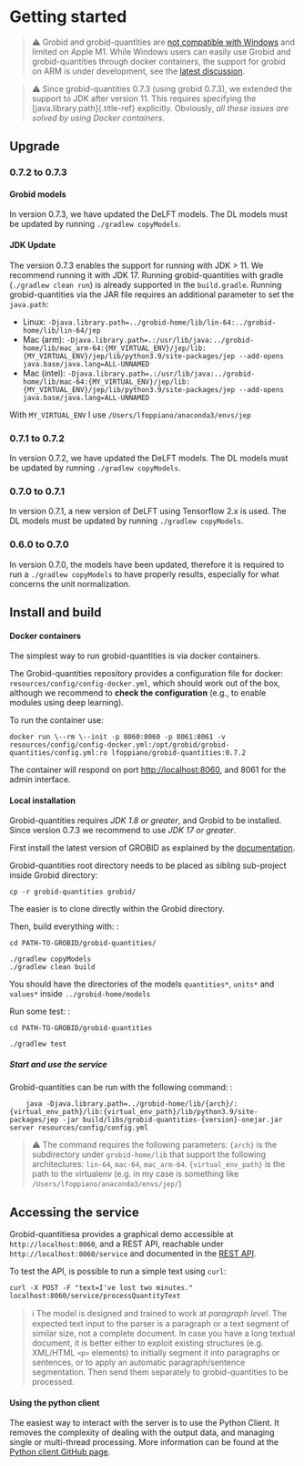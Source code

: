 # Getting started

> :warning: Grobid and grobid-quantities are [not compatible with Windows](https://grobid.readthedocs.io/en/latest/Troubleshooting/#windows-related-issues) and limited on Apple M1. While Windows users can easily use Grobid and grobid-quantities through docker containers, the support for grobid on ARM is under development, see the [latest discussion](https://github.com/kermitt2/grobid/issues/1014).

> :warning: Since grobid-quantities 0.7.3 (using grobid 0.7.3), we extended the support to JDK after version 11. This requires specifying the [java.library.path]{.title-ref} explicitly. Obviously, *all these issues are solved by using Docker containers*.

## Upgrade

### 0.7.2 to 0.7.3

#### Grobid models

In version 0.7.3, we have updated the DeLFT models. The DL models must
be updated by running `./gradlew copyModels`.

#### JDK Update

The version 0.7.3 enables the support for running with JDK > 11. 
We recommend running it with JDK 17. Running grobid-quantities with gradle (`./gradlew clean run`) is already supported in the `build.gradle`. 
Running grobid-quantities via the JAR file requires an additional parameter to set the `java.path`:

- Linux: `-Djava.library.path=../grobid-home/lib/lin-64:../grobid-home/lib/lin-64/jep`
- Mac (arm): `-Djava.library.path=.:/usr/lib/java:../grobid-home/lib/mac_arm-64:{MY_VIRTUAL_ENV}/jep/lib:{MY_VIRTUAL_ENV}/jep/lib/python3.9/site-packages/jep --add-opens java.base/java.lang=ALL-UNNAMED`
- Mac (intel): `-Djava.library.path=.:/usr/lib/java:../grobid-home/lib/mac-64:{MY_VIRTUAL_ENV}/jep/lib:{MY_VIRTUAL_ENV}/jep/lib/python3.9/site-packages/jep --add-opens java.base/java.lang=ALL-UNNAMED`

With `MY_VIRTUAL_ENV` I use `/Users/lfoppiano/anaconda3/envs/jep`

### 0.7.1 to 0.7.2

In version 0.7.2, we have updated the DeLFT models. The DL models must
be updated by running `./gradlew copyModels`.

### 0.7.0 to 0.7.1

In version 0.7.1, a new version of DeLFT using Tensorflow 2.x is used.
The DL models must be updated by running `./gradlew copyModels`.

### 0.6.0 to 0.7.0

In version 0.7.0, the models have been updated, therefore it is required
to run a `./gradlew copyModels` to have properly results, especially for
what concerns the unit normalization.

## Install and build

#### Docker containers

The simplest way to run grobid-quantities is via docker containers.

The Grobid-quantities repository provides a configuration file for docker: `resources/config/config-docker.yml`, which should work out of the box, although we recommend to **check the configuration** (e.g., to enable modules using deep learning).

To run the container use: 
```shell 
docker run \--rm \--init -p 8060:8060 -p 8061:8061 -v resources/config/config-docker.yml:/opt/grobid/grobid-quantities/config.yml:ro lfoppiano/grobid-quantities:0.7.2
```

The container will respond on port <http://localhost:8060>, and 8061 for the admin interface.

#### Local installation

Grobid-quantities requires *JDK 1.8 or greater*, and Grobid to be installed. Since version 0.7.3 we recommend to use *JDK 17 or greater*.

First install the latest version of GROBID as explained by the [documentation](http://grobid.readthedocs.org).

Grobid-quantities root directory needs to be placed as sibling sub-project inside Grobid directory:

```shell
cp -r grobid-quantities grobid/
```

The easier is to clone directly within the Grobid directory.

Then, build everything with: :

```shell
cd PATH-TO-GROBID/grobid-quantities/

./gradlew copyModels
./gradlew clean build
```

You should have the directories of the models `quantities*`, `units*`
and `values*` inside `../grobid-home/models`

Run some test: :

```shell
cd PATH-TO-GROBID/grobid-quantities

./gradlew test
```

##### Start and use the service

Grobid-quantities can be run with the following command: :

```shell
    java -Djava.library.path=../grobid-home/lib/{arch}/:{virtual_env_path}/lib:{virtual_env_path}/lib/python3.9/site-packages/jep -jar build/libs/grobid-quantities-{version}-onejar.jar server resources/config/config.yml
```

> :warning: The command requires the following parameters: `{arch}` is the subdirectory under `grobid-home/lib` that support the following architectures: `lin-64`, `mac-64`, `mac_arm-64`. `{virtual_env_path}` is the path to the virtualenv (e.g. in my case is something like `/Users/lfoppiano/anaconda3/envs/jep/`)


## Accessing the service

Grobid-quantitiesa provides a graphical demo accessible at `http://localhost:8060`, and a REST API, reachable under `http://localhost:8060/service` and documented in the [REST API](restAPI.md).

To test the API, is possible to run a simple text using `curl`:

```shell
curl -X POST -F "text=I've lost two minutes." localhost:8060/service/processQuantityText
```

> :information_source: The model is designed and trained to work at *paragraph level*. The expected text input to the parser is a paragraph or a text segment of similar size, not a complete document. In case you have a long textual document, it is better either to exploit existing structures (e.g. XML/HTML `<p>` elements) to initially segment it into paragraphs or sentences, or to apply an automatic paragraph/sentence segmentation. Then send them separately to grobid-quantities to be processed.


#### Using the python client

The easiest way to interact with the server is to use the Python Client. 
It removes the complexity of dealing with the output data, and managing single or multi-thread processing. 
More information can be found at the [Python client GitHub page](https://github.com/lfoppiano/grobid-quantities-python-client).

